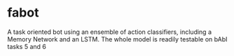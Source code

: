 # fabot
A task oriented bot using an ensemble of action classifiers, including a Memory Network and an LSTM.
The whole model is readily testable on bAbI tasks 5 and 6
